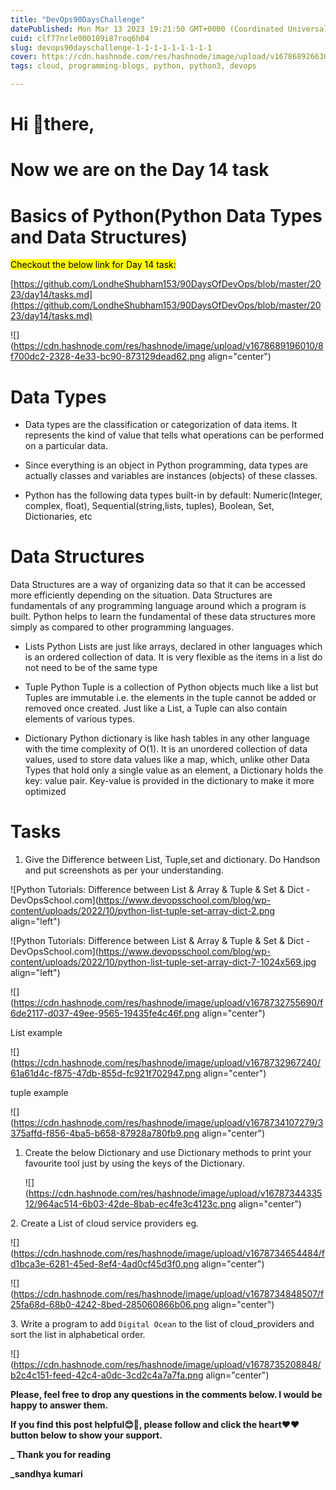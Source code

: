 ```yaml
---
title: "DevOps90DaysChallenge"
datePublished: Mon Mar 13 2023 19:21:50 GMT+0000 (Coordinated Universal Time)
cuid: clf77nrle000109i87roq6h04
slug: devops90dayschallenge-1-1-1-1-1-1-1-1-1
cover: https://cdn.hashnode.com/res/hashnode/image/upload/v1678689266300/7a9ce6a5-e4a3-4e07-8a0a-23ad19cdc0b4.webp
tags: cloud, programming-blogs, python, python3, devops

---
```


# Hi 👋there,

# Now we are on the Day 14 task

# **Basics of Python(Python Data Types and Data Structures)**

<mark>Checkout the below link for Day 14 task:</mark>

[https://github.com/LondheShubham153/90DaysOfDevOps/blob/master/2023/day14/tasks.md](https://github.com/LondheShubham153/90DaysOfDevOps/blob/master/2023/day14/tasks.md)

![](https://cdn.hashnode.com/res/hashnode/image/upload/v1678689196010/8f700dc2-2328-4e33-bc90-873129dead62.png align="center")

# **Data Types**

* Data types are the classification or categorization of data items. It represents the kind of value that tells what operations can be performed on a particular data.
    
* Since everything is an object in Python programming, data types are actually classes and variables are instances (objects) of these classes.
    
* Python has the following data types built-in by default: Numeric(Integer, complex, float), Sequential(string,lists, tuples), Boolean, Set, Dictionaries, etc
    

# **Data Structures**

Data Structures are a way of organizing data so that it can be accessed more efficiently depending on the situation. Data Structures are fundamentals of any programming language around which a program is built. Python helps to learn the fundamental of these data structures more simply as compared to other programming languages.

* Lists Python Lists are just like arrays, declared in other languages which is an ordered collection of data. It is very flexible as the items in a list do not need to be of the same type
    
* Tuple Python Tuple is a collection of Python objects much like a list but Tuples are immutable i.e. the elements in the tuple cannot be added or removed once created. Just like a List, a Tuple can also contain elements of various types.
    
* Dictionary Python dictionary is like hash tables in any other language with the time complexity of O(1). It is an unordered collection of data values, used to store data values like a map, which, unlike other Data Types that hold only a single value as an element, a Dictionary holds the key: value pair. Key-value is provided in the dictionary to make it more optimized
    

# **Tasks**

1. Give the Difference between List, Tuple,set and dictionary. Do Handson and put screenshots as per your understanding.
    

![Python Tutorials: Difference between List & Array & Tuple & Set & Dict -  DevOpsSchool.com](https://www.devopsschool.com/blog/wp-content/uploads/2022/10/python-list-tuple-set-array-dict-2.png align="left")

![Python Tutorials: Difference between List & Array & Tuple & Set & Dict -  DevOpsSchool.com](https://www.devopsschool.com/blog/wp-content/uploads/2022/10/python-list-tuple-set-array-dict-7-1024x569.jpg align="left")

![](https://cdn.hashnode.com/res/hashnode/image/upload/v1678732755690/f6de2117-d037-49ee-9565-19435fe4c46f.png align="center")

List example

![](https://cdn.hashnode.com/res/hashnode/image/upload/v1678732967240/61a61d4c-f875-47db-855d-fc921f702947.png align="center")

tuple example

![](https://cdn.hashnode.com/res/hashnode/image/upload/v1678734107279/3375affd-f856-4ba5-b658-87928a780fb9.png align="center")

1. Create the below Dictionary and use Dictionary methods to print your favourite tool just by using the keys of the Dictionary.
    
    ![](https://cdn.hashnode.com/res/hashnode/image/upload/v1678734433512/964ac514-6b03-42de-8bab-ec4fe3c4123c.png align="center")
    

2\. Create a List of cloud service providers eg.

![](https://cdn.hashnode.com/res/hashnode/image/upload/v1678734654484/fd1bca3e-6281-45ed-8ef4-4ad0cf45d3f0.png align="center")

![](https://cdn.hashnode.com/res/hashnode/image/upload/v1678734848507/f25fa68d-68b0-4242-8bed-285060866b06.png align="center")

3\. Write a program to add `Digital Ocean` to the list of cloud\_providers and sort the list in alphabetical order.

![](https://cdn.hashnode.com/res/hashnode/image/upload/v1678735208848/b2c4c151-feed-42c4-a0dc-3cd2c4a7a7fa.png align="center")

**Please, feel free to drop any questions in the comments below. I would be happy to answer them.**

**If you find this post helpful😊🙂, please follow and click the heart❤❤ button below to show your support.**

**\_ Thank you for reading**

**\_sandhya kumari**